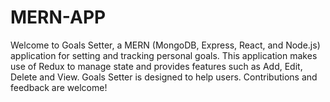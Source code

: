 # MERN-APP

Welcome to Goals Setter, a MERN (MongoDB, Express, React, and Node.js) application for setting and tracking personal goals. This application makes use of Redux to manage state and provides features such as Add, Edit, Delete and View. Goals Setter is designed to help users. Contributions and feedback are welcome!
